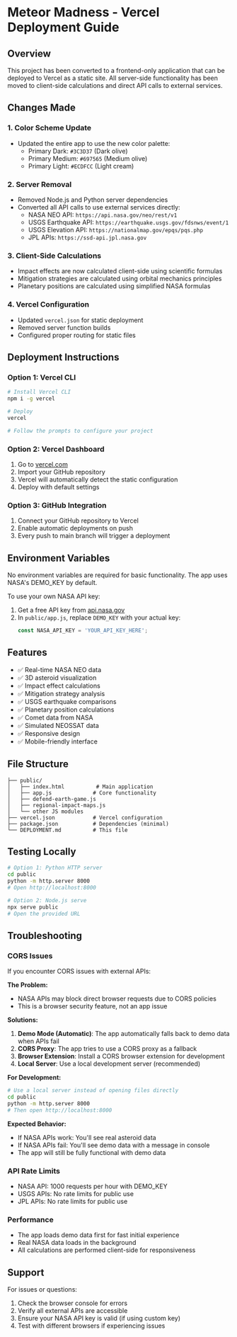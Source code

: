 # Meteor Madness - Vercel Deployment Guide

## Overview
This project has been converted to a frontend-only application that can be deployed to Vercel as a static site. All server-side functionality has been moved to client-side calculations and direct API calls to external services.

## Changes Made

### 1. Color Scheme Update
- Updated the entire app to use the new color palette:
  - Primary Dark: `#3C3D37` (Dark olive)
  - Primary Medium: `#697565` (Medium olive)
  - Primary Light: `#ECDFCC` (Light cream)

### 2. Server Removal
- Removed Node.js and Python server dependencies
- Converted all API calls to use external services directly:
  - NASA NEO API: `https://api.nasa.gov/neo/rest/v1`
  - USGS Earthquake API: `https://earthquake.usgs.gov/fdsnws/event/1`
  - USGS Elevation API: `https://nationalmap.gov/epqs/pqs.php`
  - JPL APIs: `https://ssd-api.jpl.nasa.gov`

### 3. Client-Side Calculations
- Impact effects are now calculated client-side using scientific formulas
- Mitigation strategies are calculated using orbital mechanics principles
- Planetary positions are calculated using simplified NASA formulas

### 4. Vercel Configuration
- Updated `vercel.json` for static deployment
- Removed server function builds
- Configured proper routing for static files

## Deployment Instructions

### Option 1: Vercel CLI
```bash
# Install Vercel CLI
npm i -g vercel

# Deploy
vercel

# Follow the prompts to configure your project
```

### Option 2: Vercel Dashboard
1. Go to [vercel.com](https://vercel.com)
2. Import your GitHub repository
3. Vercel will automatically detect the static configuration
4. Deploy with default settings

### Option 3: GitHub Integration
1. Connect your GitHub repository to Vercel
2. Enable automatic deployments on push
3. Every push to main branch will trigger a deployment

## Environment Variables
No environment variables are required for basic functionality. The app uses NASA's DEMO_KEY by default.

To use your own NASA API key:
1. Get a free API key from [api.nasa.gov](https://api.nasa.gov)
2. In `public/app.js`, replace `DEMO_KEY` with your actual key:
   ```javascript
   const NASA_API_KEY = 'YOUR_API_KEY_HERE';
   ```

## Features
- ✅ Real-time NASA NEO data
- ✅ 3D asteroid visualization
- ✅ Impact effect calculations
- ✅ Mitigation strategy analysis
- ✅ USGS earthquake comparisons
- ✅ Planetary position calculations
- ✅ Comet data from NASA
- ✅ Simulated NEOSSAT data
- ✅ Responsive design
- ✅ Mobile-friendly interface

## File Structure
```
├── public/
│   ├── index.html          # Main application
│   ├── app.js             # Core functionality
│   ├── defend-earth-game.js
│   ├── regional-impact-maps.js
│   └── other JS modules
├── vercel.json            # Vercel configuration
├── package.json           # Dependencies (minimal)
└── DEPLOYMENT.md          # This file
```

## Testing Locally
```bash
# Option 1: Python HTTP server
cd public
python -m http.server 8000
# Open http://localhost:8000

# Option 2: Node.js serve
npx serve public
# Open the provided URL
```

## Troubleshooting

### CORS Issues
If you encounter CORS issues with external APIs:

**The Problem:**
- NASA APIs may block direct browser requests due to CORS policies
- This is a browser security feature, not an app issue

**Solutions:**
1. **Demo Mode (Automatic)**: The app automatically falls back to demo data when APIs fail
2. **CORS Proxy**: The app tries to use a CORS proxy as a fallback
3. **Browser Extension**: Install a CORS browser extension for development
4. **Local Server**: Use a local development server (recommended)

**For Development:**
```bash
# Use a local server instead of opening files directly
cd public
python -m http.server 8000
# Then open http://localhost:8000
```

**Expected Behavior:**
- If NASA APIs work: You'll see real asteroid data
- If NASA APIs fail: You'll see demo data with a message in console
- The app will still be fully functional with demo data

### API Rate Limits
- NASA API: 1000 requests per hour with DEMO_KEY
- USGS APIs: No rate limits for public use
- JPL APIs: No rate limits for public use

### Performance
- The app loads demo data first for fast initial experience
- Real NASA data loads in the background
- All calculations are performed client-side for responsiveness

## Support
For issues or questions:
1. Check the browser console for errors
2. Verify all external APIs are accessible
3. Ensure your NASA API key is valid (if using custom key)
4. Test with different browsers if experiencing issues